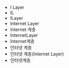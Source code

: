 ﻿- I Layer
- IL
- ILayer
- Internet Layer
- Internet 계층
- InternetLayer
- Internet계층
- 인터넷 계층
- 인터넷 계층(Internet Layer)
- 인터넷계층
